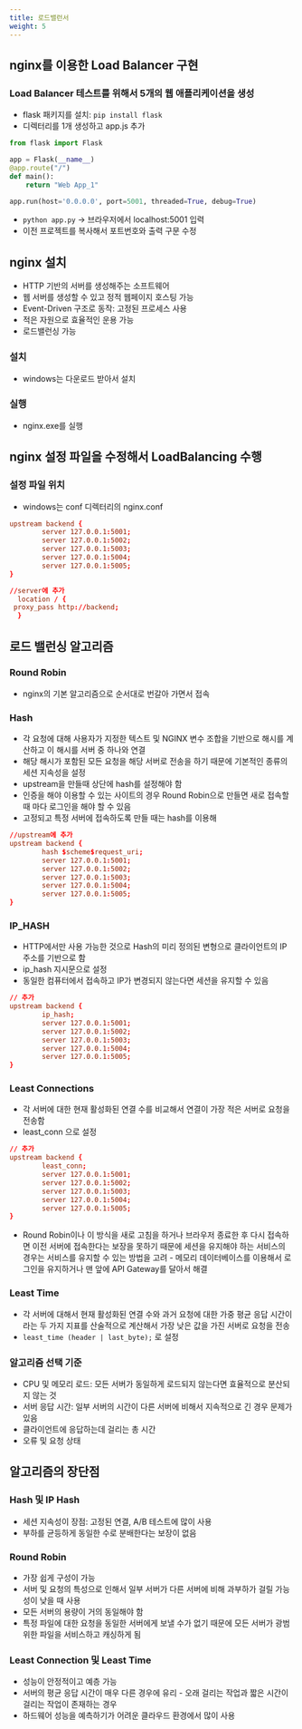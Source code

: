 ```yaml
---
title: 로드밸런서
weight: 5
---
```

## nginx를 이용한 Load Balancer 구현
### Load Balancer 테스트를 위해서 5개의 웹 애플리케이션을 생성
- flask 패키지를 설치: `pip install flask`
- 디렉터리를 1개 생성하고 app.js 추가
```python {filename="app.py"}
from flask import Flask

app = Flask(__name__)
@app.route("/")
def main():
    return "Web App_1"

app.run(host='0.0.0.0', port=5001, threaded=True, debug=True)
```
- `python app.py` -> 브라우저에서 localhost:5001 입력
- 이전 프로젝트를 복사해서 포트번호와 출력 구문 수정

## nginx 설치
- HTTP 기반의 서버를 생성해주는 소프트웨어
- 웹 서버를 생성할 수 있고 정적 웹페이지 호스팅 가능
- Event-Driven 구조로 동작: 고정된 프로세스 사용
- 적은 자원으로 효율적인 운용 가능
- 로드밸런싱 가능

### 설치
- windows는 다운로드 받아서 설치

### 실행
- nginx.exe를 실행

## nginx 설정 파일을 수정해서 LoadBalancing 수행
### 설정 파일 위치
- windows는 conf 디렉터리의 nginx.conf

```conf {filename="nginx.conf"}
upstream backend {
		server 127.0.0.1:5001;
		server 127.0.0.1:5002;
		server 127.0.0.1:5003;
		server 127.0.0.1:5004;
		server 127.0.0.1:5005;
}

//server에 추가
  location / {
 proxy_pass http://backend;
  }
```

## 로드 밸런싱 알고리즘
### Round Robin
- nginx의 기본 알고리즘으로 순서대로 번갈아 가면서 접속

### Hash
- 각 요청에 대해 사용자가 지정한 텍스트 및 NGINX 변수 조합을 기반으로 해시를 계산하고 이 해시를 서버 중 하나와 연결
- 해당 해시가 포함된 모든 요청을 해당 서버로 전송을 하기 때문에 기본적인 종류의 세션 지속성을 설정
- upstream을 만들때 상단에 hash를 설정해야 함
- 인증을 해야 이용할 수 있는 사이트의 경우 Round Robin으로 만들면 새로 접속할 때 마다 로그인을 해야 할 수 있음
- 고정되고 특정 서버에 접속하도록 만들 때는 hash를 이용해
```conf {filename="nginx.conf"}
//upstream에 추가
upstream backend {
		hash $scheme$request_uri;
		server 127.0.0.1:5001;
		server 127.0.0.1:5002;
		server 127.0.0.1:5003;
		server 127.0.0.1:5004;
		server 127.0.0.1:5005;
}

```

### IP_HASH
- HTTP에서만 사용 가능한 것으로 Hash의 미리 정의된 변형으로 클라이언트의 IP 주소를 기반으로 함
- ip_hash 지시문으로 설정
- 동일한 컴퓨터에서 접속하고 IP가 변경되지 않는다면 세션을 유지할 수 있음
```conf {filename="nginx.conf"}
// 추가
upstream backend {
		ip_hash;
		server 127.0.0.1:5001;
		server 127.0.0.1:5002;
		server 127.0.0.1:5003;
		server 127.0.0.1:5004;
		server 127.0.0.1:5005;
}
```

### Least Connections
- 각 서버에 대한 현재 활성화된 연결 수를 비교해서 연결이 가장 적은 서버로 요청을 전송함
- least_conn 으로 설정
```conf {filename="nginx.conf"}
// 추가
upstream backend {
		least_conn;
		server 127.0.0.1:5001;
		server 127.0.0.1:5002;
		server 127.0.0.1:5003;
		server 127.0.0.1:5004;
		server 127.0.0.1:5005;
}
```
- Round Robin이나 이 방식을 새로 고침을 하거나 브라우저 종료한 후 다시 접속하면 이전 서버에 접속한다는 보장을 못하기 때문에 세션을 유지해야 하는 서비스의 경우는 서비스를 유지할 수 있는 방법을 고려 - 메모리 데이터베이스를 이용해서 로그인을 유지하거나 맨 앞에 API Gateway를 달아서 해결


### Least Time
- 각 서버에 대해서 현재 활성화된 연결 수와 과거 요청에 대한 가중 평균 응답 시간이라는 두 가지 지표를 산술적으로 계산해서 가장 낮은 값을 가진 서버로 요청을 전송
- `least_time (header | last_byte);` 로 설정 

### 알고리즘 선택 기준
- CPU 및 메모리 로드: 모든 서버가 동일하게 로드되지 않는다면 효율적으로 분산되지 않는 것
- 서버 응답 시간: 일부 서버의 시간이 다른 서버에 비해서 지속적으로 긴 경우 문제가 있음
- 클라이언트에 응답하는데 걸리는 총 시간
- 오류 및 요청 상태

## 알고리즘의 장단점
### Hash 및 IP Hash
- 세션 지속성이 장점: 고정된 연결, A/B 테스트에 많이 사용
- 부하를 균등하게 동일한 수로 분배한다는 보장이 없음

### Round Robin
- 가장 쉽게 구성이 가능
- 서버 및 요청의 특성으로 인해서 일부 서버가 다른 서버에 비해 과부하가 걸릴 가능성이 낮을 때 사용
- 모든 서버의 용량이 거의 동일해야 함
- 특정 파일에 대한 요청을 동일한 서버에게 보낼 수가 없기 때문에 모든 서버가 광범위한 파일을 서비스하고 캐싱하게 됨

### Least Connection 및 Least Time
- 성능이 안정적이고 예층 가능
- 서버의 평균 응답 시간이 매우 다른 경우에 유리 - 오래 걸리는 작업과 짧은 시간이 걸리는 작업이 존재하는 경우
- 하드웨어 성능을 예측하기가 어려운 클라우드 환경에서 많이 사용